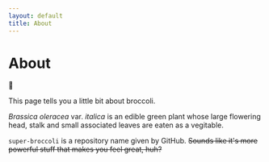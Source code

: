 ```yaml
---
layout: default
title: About
---
```

# About
:broccoli:

This page tells you a little bit about broccoli.

*Brassica oleracea* var. *italica* is an edible green plant 
whose large flowering head, stalk and small associated leaves 
are eaten as a vegitable.

`super-broccoli` is a repository name given by GitHub.
~~Sounds like it's more powerful stuff that makes you feel great, huh?~~
